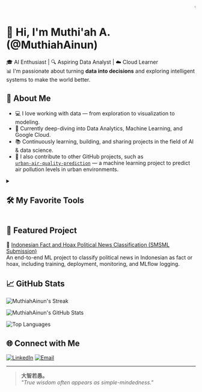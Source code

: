 <div align="center">
  <marquee behavior="scroll" direction="left" scrollamount="6">
    ✨ Welcome to my GitHub profile — Muthi'ah A. ✨
  </marquee>
</div>

# 👋 Hi, I'm Muthi'ah A. (@MuthiahAinun)

🎓 AI Enthusiast | 🔍 Aspiring Data Analyst | ☁️ Cloud Learner  
📊 I'm passionate about turning **data into decisions** and exploring intelligent systems to make the world better.

## 🧠 About Me

- 💻 I love working with data — from exploration to visualization to modeling.
- 🌱 Currently deep-diving into Data Analytics, Machine Learning, and Google Cloud.
- 📚 Continuously learning, building, and sharing projects in the field of AI & data science.
- 🤝 I also contribute to other GitHub projects, such as  
  [`urban-air-quality-prediction`](https://github.com/srios000/urban-air-quality-prediction) — a machine learning project to predict air pollution levels in urban environments.

<details> 
  <summary><h2>🛠️ My Favorite Tools</h2></summary>

  <h3>👨‍💻 Programming and Markup Languages</h3>

  <p>
    <img alt="CSS" src="https://img.shields.io/badge/CSS-1572B6.svg?logo=css3&logoColor=white">
    <img alt="Google Apps Script" src="https://custom-icon-badges.demolab.com/badge/Google%20Apps%20Script-02569B.svg?logo=gs&logoColor=white">
    <img alt="HTML" src="https://img.shields.io/badge/HTML-E34F26.svg?logo=html5&logoColor=white">
    <img alt="Java" src="https://custom-icon-badges.demolab.com/badge/Java-007396.svg?logo=java&logoColor=white">
    <img alt="JavaScript" src="https://img.shields.io/badge/JavaScript-F7DF1E.svg?logo=javascript&logoColor=black">
    <img alt="Markdown" src="https://img.shields.io/badge/Markdown-000000.svg?logo=markdown&logoColor=white">
    <img alt="PHP" src="https://img.shields.io/badge/PHP-777BB4.svg?logo=php&logoColor=white">
    <img alt="Python" src="https://img.shields.io/badge/Python-14354C.svg?logo=python&logoColor=white">
    <img alt="R" src="https://img.shields.io/badge/R-276DC3.svg?logo=r&logoColor=white">
    <img alt="SQL" src="https://custom-icon-badges.demolab.com/badge/SQL-025E8C.svg?logo=database&logoColor=white">
  </p>

  <h3>🧰 Frameworks and Libraries</h3>

  <p>
    <img alt="Arduino" src="https://img.shields.io/badge/-Arduino-00979D?logo=Arduino&logoColor=white">
    <img alt="Flask" src="https://img.shields.io/badge/Flask-000000.svg?logo=flask&logoColor=white">
    <img alt="GitHub Actions" src="https://img.shields.io/badge/GitHub%20Actions-2671E5.svg?logo=github-actions&logoColor=white">
    <img alt="Gunicorn" src="https://img.shields.io/badge/-Gunicorn-499848.svg?logo=gunicorn&logoColor=white">
    <img alt="JUnit" src="https://custom-icon-badges.demolab.com/badge/JUnit-25A162.svg?logo=check-circle&logoColor=white">
    <img alt="Material Design" src="https://img.shields.io/badge/Material%20Design-0081CB.svg?logo=material-design&logoColor=white">
    <img alt="NumPy" src="https://img.shields.io/badge/Numpy-013243.svg?logo=numpy&logoColor=white">
    <img alt="Pandas" src="https://img.shields.io/badge/Pandas-150458.svg?logo=pandas&logoColor=white">
    <img alt="PHPUnit" src="https://custom-icon-badges.demolab.com/badge/PHPUnit-366488.svg?logo=test-tube&logoColor=white">
    <img alt="Praw" src="https://custom-icon-badges.demolab.com/badge/Praw-ff3c0c.svg?logo=praw">
    <img alt="Matplotlib" src="https://img.shields.io/badge/-Matplotlib-11557C.svg?logo=matplotlib&logoColor=white">
    <img alt="Scikit-Learn" src="https://img.shields.io/badge/-Scikit--Learn-F7931E.svg?logo=scikit-learn&logoColor=white">
    <img alt="Pytest" src="https://img.shields.io/badge/Pytest-0A9EDC.svg?logo=pytest&logoColor=white">
    <img alt="React" src="https://img.shields.io/badge/React-20232a.svg?logo=react&logoColor=%2361DAFB">
    <img alt="Slim" src="https://custom-icon-badges.demolab.com/badge/Slim-74a045.svg?logo=slim-php">
    <img alt="Symfony" src="https://img.shields.io/badge/Symfony-111111.svg?logo=symfony&logoColor=white">
    <img alt="SymPy" src="https://img.shields.io/badge/Sympy-3B5526.svg?logo=sympy&logoColor=white">
    <img alt="TensorFlow" src="https://img.shields.io/badge/TensorFlow-FF6F00.svg?logo=TensorFlow&logoColor=white">
  </p>

  <h3>🗄️ Databases and Cloud Hosting</h3>

  <p>
    <img alt="GitHub Pages" src="https://img.shields.io/badge/GitHub%20Pages-327FC7.svg?logo=github&logoColor=white">
    <img alt="MongoDB" src="https://img.shields.io/badge/MongoDB-4ea94b.svg?logo=mongodb&logoColor=white">
    <img alt="MySQL" src="https://img.shields.io/badge/MySQL-00f.svg?logo=mysql&logoColor=white">
    <img alt="Oracle" src="https://img.shields.io/badge/Oracle-F00000.svg?logo=oracle&logoColor=white">
    <img alt="PostgreSQL" src="https://img.shields.io/badge/PostgreSQL-316192.svg?logo=postgresql&logoColor=white">
    <img alt="SQLite" src="https://img.shields.io/badge/SQLite-07405e.svg?logo=sqlite&logoColor=white">
  </p>

  <h3>💻 Software and Tools</h3>

  <p>
    <img alt="Android" src="https://img.shields.io/badge/Android-3DDC84?logo=android&logoColor=white">
    <img alt="Android Studio" src="https://img.shields.io/badge/Android%20Studio-008678.svg?logo=android-studio&logoColor=white">
    <img alt="Git" src="https://img.shields.io/badge/Git-F05033.svg?logo=git&logoColor=white">
    <img alt="GitHub Desktop" src="https://img.shields.io/badge/GitHub%20Desktop-8034A9.svg?logo=github&logoColor=white">
    <img alt="Google Sheets" src="https://img.shields.io/badge/Sheets-34A853.svg?logo=google-sheets&logoColor=white">
    <img alt="OBS Studio" src="https://img.shields.io/badge/-OBS-302E31?logo=obs-studio&logoColor=white">
    <img alt="Postman" src="https://img.shields.io/badge/Postman-FF6C37?logo=postman&logoColor=white">
    <img alt="Stack Overflow" src="https://img.shields.io/badge/-Stack%20Overflow-FE7A16?logo=stack-overflow&logoColor=white">
    <img alt="VS Code" src="https://img.shields.io/badge/Visual%20Studio%20Code-0078d7.svg?logo=visual-studio-code&logoColor=white">
  </p>
</details>

## 🚀 Featured Project

📌 [Indonesian Fact and Hoax Political News Classification (SMSML Submission)](https://github.com/MuthiahAinun/Proyek_MSML_Indonesian-Fact-and-Hoax-Political-News)  
An end-to-end ML project to classify political news in Indonesian as fact or hoax, including training, deployment, monitoring, and MLflow logging.

## 📈 GitHub Stats

![MuthiahAinun's Streak](https://github-readme-streak-stats.herokuapp.com/?user=MuthiahAinun)

![MuthiahAinun's GitHub Stats](https://github-readme-stats.vercel.app/api?username=MuthiahAinun&show_icons=true&include_all_commits=true&count_private=true&theme=react&hide_border=true&bg_color=1F222E&title_color=F85D7F&icon_color=F8D866)

![Top Languages](https://github-readme-stats.vercel.app/api/top-langs/?username=MuthiahAinun&langs_count=8&layout=compact&theme=react&hide_border=true&bg_color=1F222E&title_color=F85D7F&icon_color=F8D866&hide=Jupyter%20Notebook,Roff)

## 🌐 Connect with Me

[![LinkedIn](https://img.shields.io/badge/-LinkedIn-0077B5?style=flat&logo=linkedin&logoColor=white)](https://www.linkedin.com/in/tsamarah-abdullah-24a25a236/)
[![Email](https://img.shields.io/badge/-Gmail-D14836?style=flat&logo=gmail&logoColor=white)](mailto:tsamarahmuthiahabdullah@gmail.com)

---

> **大智若愚。**  
> *"True wisdom often appears as simple-mindedness."*
